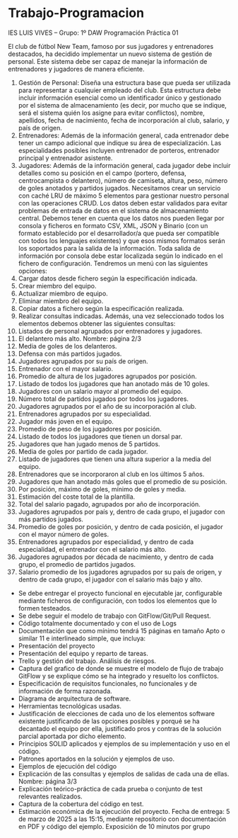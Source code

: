 # Trabajo-Programacion
IES LUIS VIVES – Grupo: 1º DAW
Programación
Práctica 01

El club de fútbol New Team, famoso por sus jugadores y entrenadores destacados, ha decidido
implementar un nuevo sistema de gestión de personal. Este sistema debe ser capaz de manejar la
información de entrenadores y jugadores de manera eficiente.
1. Gestión de Personal:
Diseña una estructura base que pueda ser utilizada para representar a cualquier empleado
del club. Esta estructura debe incluir información esencial como un identificador único y
gestionado por el sistema de almacenamiento (es decir, por mucho que se indique, será el
sistema quién los asigne para evitar conflictos), nombre, apellidos, fecha de nacimiento,
fecha de incorporación al club, salario, y país de origen.
2. Entrenadores:
Además de la información general, cada entrenador debe tener un campo adicional que
indique su área de especialización. Las especialidades posibles incluyen entrenador de
porteros, entrenador principal y entrenador asistente.
3. Jugadores:
Además de la información general, cada jugador debe incluir detalles como su posición en
el campo (portero, defensa, centrocampista o delantero), número de camiseta, altura,
peso, número de goles anotados y partidos jugados.
Necesitamos crear un servicio con caché LRU de máximo 5 elementos para gestionar nuestro personal
con las operaciones CRUD. Los datos deben estar validados para evitar problemas de entrada de datos
en el sistema de almacenamiento central. Debemos tener en cuenta que los datos nos pueden llegar por
consola y ficheros en formato CSV, XML, JSON y Binario (con un formato establecido por el
desarrollador/a que pueda ser compatible con todos los lenguajes existentes) y que esos mismos
formatos serán los soportados para la salida de la información. Toda salida de información por consola
debe estar localizada según lo indicado en el fichero de configuración.
Tendremos un menú con las siguientes opciones:
1. Cargar datos desde fichero según la especificación indicada.
2. Crear miembro del equipo.
3. Actualizar miembro de equipo.
4. Eliminar miembro del equipo.
5. Copiar datos a fichero según la especificación realizada.
6. Realizar consultas indicadas.
Además, una vez seleccionado todos los elementos debemos obtener las siguientes consultas:
1. Listados de personal agrupados por entrenadores y jugadores.
2. El delantero más alto.
Nombre: página 2/3
3. Media de goles de los delanteros.
4. Defensa con más partidos jugados.
5. Jugadores agrupados por su país de origen.
6. Entrenador con el mayor salario.
7. Promedio de altura de los jugadores agrupados por posición.
8. Listado de todos los jugadores que han anotado más de 10 goles.
9. Jugadores con un salario mayor al promedio del equipo.
10. Número total de partidos jugados por todos los jugadores.
11. Jugadores agrupados por el año de su incorporación al club.
12. Entrenadores agrupados por su especialidad.
13. Jugador más joven en el equipo.
14. Promedio de peso de los jugadores por posición.
15. Listado de todos los jugadores que tienen un dorsal par.
16. Jugadores que han jugado menos de 5 partidos.
17. Media de goles por partido de cada jugador.
18. Listado de jugadores que tienen una altura superior a la media del equipo.
19. Entrenadores que se incorporaron al club en los últimos 5 años.
20. Jugadores que han anotado más goles que el promedio de su posición.
21. Por posición, máximo de goles, mínimo de goles y media.
22. Estimación del coste total de la plantilla.
23. Total del salario pagado, agrupados por año de incorporación.
24. Jugadores agrupados por país y, dentro de cada grupo, el jugador con más partidos jugados.
25. Promedio de goles por posición, y dentro de cada posición, el jugador con el mayor número de
goles.
26. Entrenadores agrupados por especialidad, y dentro de cada especialidad, el entrenador con el
salario más alto.
27. Jugadores agrupados por década de nacimiento, y dentro de cada grupo, el promedio de partidos
jugados.
28. Salario promedio de los jugadores agrupados por su país de origen, y dentro de cada grupo, el
jugador con el salario más bajo y alto.
- Se debe entregar el proyecto funcional en ejecutable jar, configurable mediante ficheros de
configuración, con todos los elementos que lo formen testeados.
- Se debe seguir el modelo de trabajo con GitFlow/Git/Pull Request.
- Código totalmente documentado y con el uso de Logs
- Documentación que como mínimo tendrá 15 páginas en tamaño Apto o similar 11 e interlineado
simple, que incluya:
- Presentación del proyecto
- Presentación del equipo y reparto de tareas.
- Trello y gestión del trabajo. Análisis de riesgos.
- Captura del grafico de donde se muestre el modelo de flujo de trabajo GitFlow y se explique cómo
se ha integrado y resuelto los conflictos.
- Especificación de requisitos funcionales, no funcionales y de información de forma razonada.
- Diagrama de arquitectura de software.
- Herramientas tecnológicas usadas.
- Justificación de elecciones de cada uno de los elementos software existente justificando de las
opciones posibles y porqué se ha decantado el equipo por ella, justificado pros y contras de la
solución parcial aportada por dicho elemento.
- Principios SOLID aplicados y ejemplos de su implementación y uso en el código.
- Patrones aportados en la solución y ejemplos de uso.
- Ejemplos de ejecución del código
- Explicación de las consultas y ejemplos de salidas de cada una de ellas.
Nombre: página 3/3
- Explicación teórico-práctica de cada prueba o conjunto de test relevantes realizados.
- Captura de la cobertura del código en test.
- Estimación económica de la ejecución del proyecto.
Fecha de entrega: 5 de marzo de 2025 a las 15:15, mediante repositorio con documentación en PDF y
código del ejemplo. Exposición de 10 minutos por grupo
